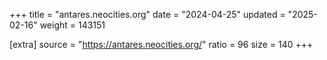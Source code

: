 +++
title = "antares.neocities.org"
date = "2024-04-25"
updated = "2025-02-16"
weight = 143151

[extra]
source = "https://antares.neocities.org/"
ratio = 96
size = 140
+++
